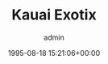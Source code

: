 ---
author: admin
comments: false
date: 1995-08-18 15:21:06+00:00
layout: post
slug: kauai-exotix
title: Kauai Exotix
modal-id: 158
img: exo-1.jpg
alt: Kauai Exotix
categories:
- E-Commerce
tags:
- CGI
- E-commerce
- GCC
- Javascript
- Netsite Server Map
- Perl
---